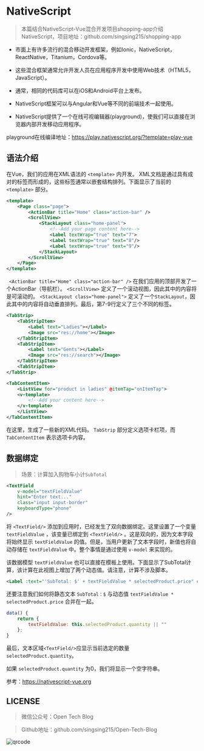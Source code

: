 # NativeScript

> 本篇结合NativeScript-Vue混合开发项目shopping-app介绍NativeScript，项目地址：github.com/singsing215/shopping-app

* 市面上有许多流行的混合移动开发框架，例如Ionic，NativeScript，ReactNative，Titanium，Cordova等。

* 这些混合框架通常允许开发人员在应用程序开发中使用Web技术（HTML5，JavaScript）。

* 通常，相同的代码库可以在iOS和Android平台上发布。

* NativeScript框架可以与Angular和Vue等不同的前端技术一起使用。

* NativeScript提供了一个在线可视编辑器(playground)，使我们可以直接在浏览器内部开发移动应用程序。

playground在线编译地址：https://play.nativescript.org/?template=play-vue

## 语法介绍

在Vue，我们的应用在XML语法的 `<template>` 内开发。 XML文档是通过具有成对的标签而形成的，这些标签通常以嵌套结构排列。下面显示了当前的 `<template>` 部分。

``` xml
<template>
    <Page class="page">
        <ActionBar title="Home" class="action-bar" />
        <ScrollView>
            <StackLayout class="home-panel">
                <!--Add your page content here-->
                <Label textWrap="true" text="7">
                <Label textWrap="true" text="8"/>
                <Label textWrap="true" text="9"/>
            </StackLayout>
        </ScrollView>
    </Page>
</template>
```

` <ActionBar title="Home" class="action-bar" />` 在我们应用的顶部开发了一个ActionBar（导航栏）。 `<ScrollView>` 定义了一个滚动视图，因此其中的内容将是可滚动的。 `<StackLayout class="home-panel">` 定义了一个`StackLayout`，因此其中的内容将自动垂直排列。最后，第7-9行定义了三个不同的标签。

``` xml
<TabStrip>
    <TabStripItem>
        <Label text="Ladies"></Label>
        <Image src="res://home"></Image>
    </TabStripItem>
    <TabStripItem>
        <Label text="Gents"></Label>
        <Image src="res://search"></Image>
    </TabStripItem>
    <TabStripItem>
</TabStrip>
```

``` xml
<TabContentItem>
    <ListView for="product in ladies" @itemTap="onItemTap">
    <v-template>
        <!--Add your content here-->
    </v-template>
    </ListView>
</TabContentItem>
```

在这里，生成了一些新的XML代码。 `TabStrip` 部分定义选项卡栏项，而 `TabContentItem` 表示选项卡内容。

## 数据绑定
> 场景：计算加入购物车小计`SubTotal`


``` xml
<TextField
    v-model="textFieldValue"
    hint="Enter text..."
    class="input input-border"
    keyboardType="phone"
/>
```

将 `<TextField/>` 添加到应用时，已经发生了双向数据绑定。这里设置了一个变量 `textFieldValue` ，该变量已绑定到 `<TextField/>` 。这是双向的，因为文本字段将始终显示 `textFieldValue` 的值。但是，当用户更新了文本字段时，新值也将自动存储在 `textFieldValue` 中。整个事情是通过使用 `v-model` 来实现的。

该数据模型 `textFieldValue` 也可以直接在模板上使用。下面显示了SubTotal计算，该计算在此视图上增加了两个动态值。请注意，计算不涉及脚本。

``` xml
<Label :text="'SubTotal: $' + textFieldValue * selectedProduct.price" class="h3" margin="10" />
```

还要注意我们如何将静态文本 `SubTotal：$` 与动态值 `textFieldValue * selectedProduct.price` 合并在一起。


``` javascript
data() {
    return {
        textFieldValue: this.selectedProduct.quantity || ""
    };
}
```
最后，文本区域`<TextField/>`应显示当前选定的数量`selectedProduct.quantity`。

如果 `selectedProduct.quantity` 为0，我们将显示一个空字符串。

参考：https://nativescript-vue.org

## LICENSE

> 微信公众号：Open Tech Blog

> Github地址：github.com/singsing215/Open-Tech-Blog

![qrcode](https://m.qpic.cn/psc?/V537Qnpi0OXnJm2Konin077jks4ap2ow/bqQfVz5yrrGYSXMvKr.cqZs491lneOtH7kLYV2wRHulaIh6H8AG0sOgrRV5IOzhOeBPqvFlOAcjrjqxHkjHf.PFLhGbXhv2NOlTTJqCDHuw!/b&bo=WAFYAQAAAAABByA!&rf=viewer_4)